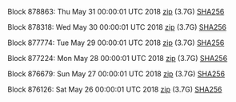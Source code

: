 Block 878863: Thu May 31 00:00:01 UTC 2018 [zip](https://dash-bootstrap.ams3.digitaloceanspaces.com/mainnet/2018-05-31/bootstrap.dat.zip) (3.7G) [SHA256](https://dash-bootstrap.ams3.digitaloceanspaces.com/mainnet/2018-05-31/sha256.txt)

Block 878318: Wed May 30 00:00:01 UTC 2018 [zip](https://dash-bootstrap.ams3.digitaloceanspaces.com/mainnet/2018-05-30/bootstrap.dat.zip) (3.7G) [SHA256](https://dash-bootstrap.ams3.digitaloceanspaces.com/mainnet/2018-05-30/sha256.txt)

Block 877774: Tue May 29 00:00:01 UTC 2018 [zip](https://dash-bootstrap.ams3.digitaloceanspaces.com/mainnet/2018-05-29/bootstrap.dat.zip) (3.7G) [SHA256](https://dash-bootstrap.ams3.digitaloceanspaces.com/mainnet/2018-05-29/sha256.txt)

Block 877224: Mon May 28 00:00:01 UTC 2018 [zip](https://dash-bootstrap.ams3.digitaloceanspaces.com/mainnet/2018-05-28/bootstrap.dat.zip) (3.7G) [SHA256](https://dash-bootstrap.ams3.digitaloceanspaces.com/mainnet/2018-05-28/sha256.txt)

Block 876679: Sun May 27 00:00:01 UTC 2018 [zip](https://dash-bootstrap.ams3.digitaloceanspaces.com/mainnet/2018-05-27/bootstrap.dat.zip) (3.7G) [SHA256](https://dash-bootstrap.ams3.digitaloceanspaces.com/mainnet/2018-05-27/sha256.txt)

Block 876126: Sat May 26 00:00:01 UTC 2018 [zip](https://dash-bootstrap.ams3.digitaloceanspaces.com/mainnet/2018-05-26/bootstrap.dat.zip) (3.7G) [SHA256](https://dash-bootstrap.ams3.digitaloceanspaces.com/mainnet/2018-05-26/sha256.txt)
